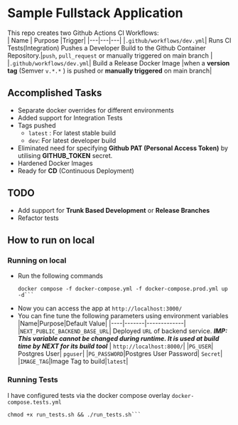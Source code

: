 # Sample Fullstack Application

This repo creates two Github Actions CI Workflows:  
| Name | Purpose |Trigger|
|---|---|---|
|`.github/workflows/dev.yml`| Runs CI Tests(Integration) Pushes a Developer Build to the Github Container Repository.|`push`, `pull_request` or manually triggered on main branch |
|`.github/workflows/dev.yml`| Build a Release Docker Image |when a **version tag** (Semver `v.*.*` ) is pushed or **manually triggered** on main branch|

## Accomplished Tasks
- Separate docker overrides for different environments
- Added support for Integration Tests
- Tags pushed 
  - `latest` : For latest stable build
  - `dev`: For latest developer build
- Eliminated need for specifying **Github PAT (Personal Access Token)** by utilising **GITHUB_TOKEN** secret.
- Hardened Docker Images
- Ready for **CD** (Continuous Deployment)

## TODO
- Add support for **Trunk Based Development** or **Release Branches**
- Refactor tests

## How to run on local
### Running on local
- Run the following commands
    ```
    docker compose -f docker-compose.yml -f docker-compose.prod.yml up -d```  
- Now you can access the app at `http://localhost:3000/`  
- You can fine tune the following parameters using environment variables
    |Name|Purpose|Default Value|
    |----|-------|-------------|
    |`NEXT_PUBLIC_BACKEND_BASE_URL`| Deployed `URL` of backend service. **_IMP: This variable cannot be changed during runtime. It is used at build time by NEXT for its build tool_** | `http://localhost:8000/`|
    |`PG_USER`| Postgres User| `pguser`|
    |`PG_PASSWORD`|Postgres User Password| `Secret`|
    |`IMAGE_TAG`|Image Tag to build|`latest`|

### Running Tests
I have configured tests via the docker compose overlay `docker-compose.tests.yml`<br/>
```
chmod +x run_tests.sh && ./run_tests.sh```